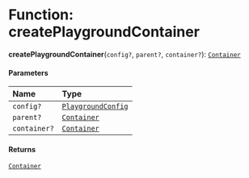 # Function: createPlaygroundContainer

**createPlaygroundContainer**(`config?`, `parent?`, `container?`): [`Container`](/auto-docs/editor/interfaces/interfaces.Container.md)

#### Parameters

| Name | Type |
| :------ | :------ |
| `config?` | [`PlaygroundConfig`](/auto-docs/editor/variables/PlaygroundConfig-1.md) |
| `parent?` | [`Container`](/auto-docs/editor/interfaces/interfaces.Container.md) |
| `container?` | [`Container`](/auto-docs/editor/interfaces/interfaces.Container.md) |

#### Returns

[`Container`](/auto-docs/editor/interfaces/interfaces.Container.md)
